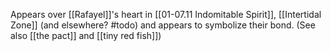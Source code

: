 Appears over [[Rafayel]]'s heart in [[01-07.11 Indomitable Spirit]], [[Intertidal Zone]] (and elsewhere? #todo) and appears to symbolize their bond. (See also [[the pact]] and [[tiny red fish]])
